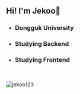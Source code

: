 
<div style="margin:auto;">
  <h2>Hi! I'm Jekoo👋</h2>
  <ul>
    <li><h3>Dongguk University</h3></li>
    <li><h3>Studying Backend</h3></li>
    <li><h3>Studying Frontend</h3></li>
  </ul>
</div>
<br>
<p><img align="center" src="https://github-readme-stats.vercel.app/api/top-langs?username=jekoo123&show_icons=true&locale=en&layout=compact" alt="jekoo123" /></p>


<!--
**jekoo123/jekoo123** is a ✨ _special_ ✨ repository because its `README.md` (this file) appears on your GitHub profile.

<img src="https://img.shields.io/badge/react-blue?style=flat&logo=react&logoColor=white"/>


Here are some ideas to get you started:

- 🔭 I’m currently working on ...
- 🌱 I’m currently learning ...
- 👯 I’m looking to collaborate on ...
- 🤔 I’m looking for help with ...
- 💬 Ask me about ...
- 📫 How to reach me: ...
- 😄 Pronouns: ...
- ⚡ Fun fact: ...
-->

